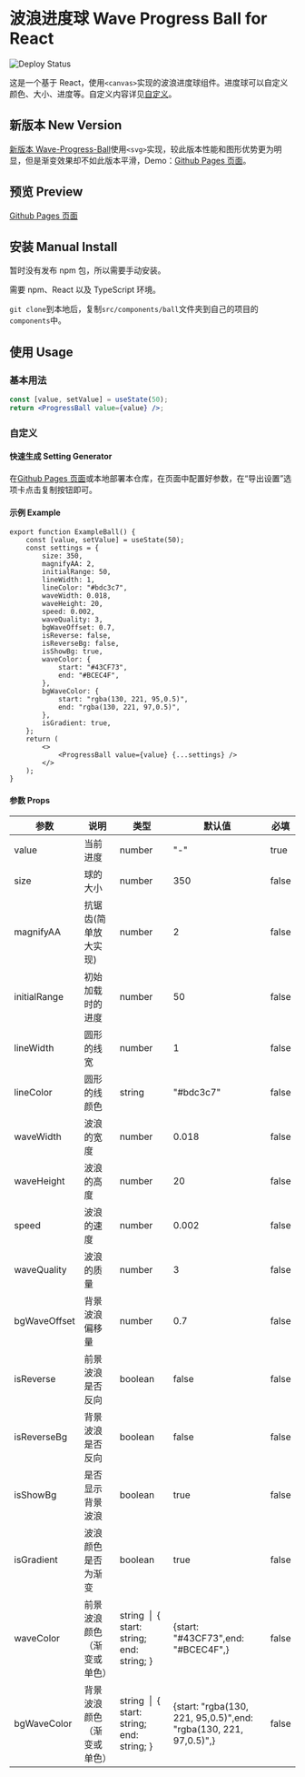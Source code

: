 # 波浪进度球 Wave Progress Ball for React

![Deploy Status](https://github.com/Heuluck/Wave-Progress-Ball/actions/workflows/node.js.yml/badge.svg)

这是一个基于 React，使用`<canvas>`实现的波浪进度球组件。进度球可以自定义颜色、大小、进度等。自定义内容详见[自定义](#参数-props)。

## 新版本 New Version

[新版本 Wave-Progress-Ball](https://github.com/Heuluck/Wave-Progress-Ball-v2)使用`<svg>`实现，较此版本性能和图形优势更为明显，但是渐变效果却不如此版本平滑，Demo：[Github Pages 页面](https://heuluck.github.io/Wave-Progress-Ball-v2/)。

## 预览 Preview

[Github Pages 页面](https://heuluck.github.io/Wave-Progress-Ball/)

## 安装 Manual Install

暂时没有发布 npm 包，所以需要手动安装。

需要 npm、React 以及 TypeScript 环境。

`git clone`到本地后，复制`src/components/ball`文件夹到自己的项目的`components`中。

## 使用 Usage

### 基本用法

```jsx
const [value, setValue] = useState(50);
return <ProgressBall value={value} />;
```

### 自定义

#### 快速生成 Setting Generator

在[Github Pages 页面](https://heuluck.github.io/Wave-Progress-Ball/)或本地部署本仓库，在页面中配置好参数，在“导出设置”选项卡点击复制按钮即可。

#### 示例 Example

```tsx
export function ExampleBall() {
    const [value, setValue] = useState(50);
    const settings = {
        size: 350,
        magnifyAA: 2,
        initialRange: 50,
        lineWidth: 1,
        lineColor: "#bdc3c7",
        waveWidth: 0.018,
        waveHeight: 20,
        speed: 0.002,
        waveQuality: 3,
        bgWaveOffset: 0.7,
        isReverse: false,
        isReverseBg: false,
        isShowBg: true,
        waveColor: {
            start: "#43CF73",
            end: "#BCEC4F",
        },
        bgWaveColor: {
            start: "rgba(130, 221, 95,0.5)",
            end: "rgba(130, 221, 97,0.5)",
        },
        isGradient: true,
    };
    return (
        <>
            <ProgressBall value={value} {...settings} />
        </>
    );
}
```

#### 参数 Props

| 参数         | 说明                       | 类型                                                      | 默认值                                                           | 必填  |
| ------------ | -------------------------- | --------------------------------------------------------- | ---------------------------------------------------------------- | ----- |
| value        | 当前进度                   | number                                                    | "-"                                                              | true  |
| size         | 球的大小                   | number                                                    | 350                                                              | false |
| magnifyAA    | 抗锯齿(简单放大实现)       | number                                                    | 2                                                                | false |
| initialRange | 初始加载时的进度           | number                                                    | 50                                                               | false |
| lineWidth    | 圆形的线宽                 | number                                                    | 1                                                                | false |
| lineColor    | 圆形的线颜色               | string                                                    | "#bdc3c7"                                                        | false |
| waveWidth    | 波浪的宽度                 | number                                                    | 0.018                                                            | false |
| waveHeight   | 波浪的高度                 | number                                                    | 20                                                               | false |
| speed        | 波浪的速度                 | number                                                    | 0.002                                                            | false |
| waveQuality  | 波浪的质量                 | number                                                    | 3                                                                | false |
| bgWaveOffset | 背景波浪偏移量             | number                                                    | 0.7                                                              | false |
| isReverse    | 前景波浪是否反向           | boolean                                                   | false                                                            | false |
| isReverseBg  | 背景波浪是否反向           | boolean                                                   | false                                                            | false |
| isShowBg     | 是否显示背景波浪           | boolean                                                   | true                                                             | false |
| isGradient   | 波浪颜色是否为渐变         | boolean                                                   | true                                                             | false |
| waveColor    | 前景波浪颜色（渐变或单色） | string &nbsp;&#124;&nbsp; { start: string; end: string; } | {start: "#43CF73",end: "#BCEC4F",}                               | false |
| bgWaveColor  | 背景波浪颜色（渐变或单色） | string &nbsp;&#124;&nbsp; { start: string; end: string; } | {start: "rgba(130, 221, 95,0.5)",end: "rgba(130, 221, 97,0.5)",} | false |
